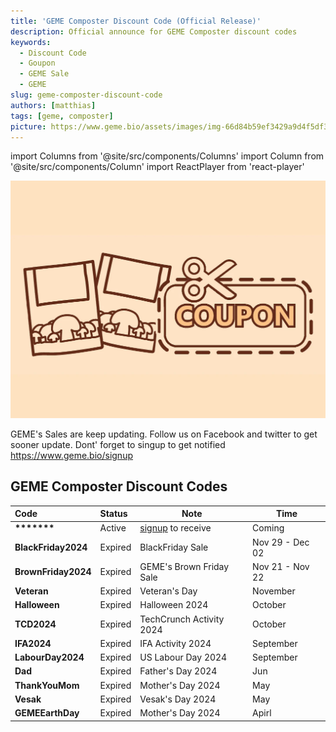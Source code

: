 ```yaml
---
title: 'GEME Composter Discount Code (Official Release)'
description: Official announce for GEME Composter discount codes
keywords:
  - Discount Code
  - Goupon
  - GEME Sale
  - GEME
slug: geme-composter-discount-code
authors: [matthias]
tags: [geme, composter]
picture: https://www.geme.bio/assets/images/img-66d84b59ef3429a9d4f5df3cfc1375f8.png
---
```

<head>
    <meta charSet="utf-8" />
    <meta name="twitter:card" content="summary_large_image" />
    <meta data-rh="true" property="og:image" content="https://www.geme.bio/assets/images/img-66d84b59ef3429a9d4f5df3cfc1375f8.png" />
    <meta data-rh="true" name="twitter:image" content="https://www.geme.bio/assets/images/img-66d84b59ef3429a9d4f5df3cfc1375f8.png"/>
    <meta data-rh="true" property="og:url" content="https://www.geme.bio/blog/geme-composter-discount-code"/>
    <meta data-rh="true" property="og:locale" content="en"/>
</head>

import Columns from '@site/src/components/Columns'
import Column from '@site/src/components/Column'
import ReactPlayer from 'react-player'

![Food Waste Composting](./img/img.png)

GEME's Sales are keep updating. Follow us on Facebook and twitter to get sooner update.
Dont' forget to singup to get notified  https://www.geme.bio/signup

<!-- truncate -->

## GEME Composter Discount Codes 


| Code                | Status  | Note                                             | Time            |
|:--------------------|:--------|--------------------------------------------------|-----------------|
| **\*\*\*\*\*\*\***  | Active  | [signup](https://www.geme.bio/signup) to receive | Coming          |
| **BlackFriday2024** | Expired  | BlackFriday Sale                                 | Nov 29 - Dec 02 |
| **BrownFriday2024** | Expired | GEME's Brown Friday Sale                         | Nov 21 - Nov 22 |
| **Veteran**         | Expired | Veteran's Day                                    | November        |
| **Halloween**       | Expired | Halloween 2024                                   | October         |
| **TCD2024**         | Expired | TechCrunch Activity 2024                         | October         |
| **IFA2024**         | Expired | IFA Activity 2024                                | September       |
| **LabourDay2024**   | Expired | US Labour Day 2024                               | September       |
| **Dad**             | Expired | Father's Day 2024                                | Jun             |
| **ThankYouMom**     | Expired | Mother's Day 2024                                | May             |
| **Vesak**           | Expired | Vesak's Day 2024                                 | May             |
| **GEMEEarthDay**    | Expired | Mother's Day 2024                                | Apirl           |
